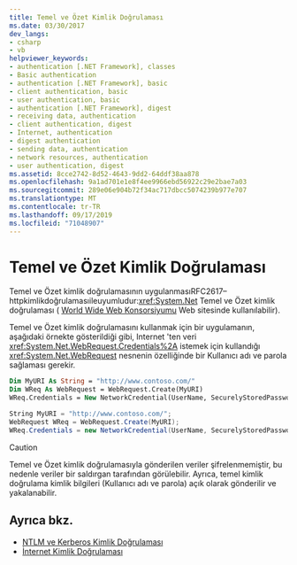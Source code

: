 ```yaml
---
title: Temel ve Özet Kimlik Doğrulaması
ms.date: 03/30/2017
dev_langs:
- csharp
- vb
helpviewer_keywords:
- authentication [.NET Framework], classes
- Basic authentication
- authentication [.NET Framework], basic
- client authentication, basic
- user authentication, basic
- authentication [.NET Framework], digest
- receiving data, authentication
- client authentication, digest
- Internet, authentication
- digest authentication
- sending data, authentication
- network resources, authentication
- user authentication, digest
ms.assetid: 8cce2742-8d52-4643-9dd2-64ddf38aa878
ms.openlocfilehash: 9a1ad701e1e8f4ee9966ebd56922c29e2bae7a03
ms.sourcegitcommit: 289e06e904b72f34ac717dbcc5074239b977e707
ms.translationtype: MT
ms.contentlocale: tr-TR
ms.lasthandoff: 09/17/2019
ms.locfileid: "71048907"
---
```

# <a name="basic-and-digest-authentication"></a>Temel ve Özet Kimlik Doğrulaması
Temel ve Özet kimlik doğrulamasının uygulanmasıRFC2617–httpkimlikdoğrulamasıileuyumludur:<xref:System.Net> Temel ve Özet kimlik doğrulaması ( [World Wide Web Konsorsiyumu](https://www.w3.org) Web sitesinde kullanılabilir).  
  
 Temel ve Özet kimlik doğrulamasını kullanmak için bir uygulamanın, aşağıdaki örnekte gösterildiği gibi, Internet 'ten veri <xref:System.Net.WebRequest.Credentials%2A> istemek için kullandığı <xref:System.Net.WebRequest> nesnenin özelliğinde bir Kullanıcı adı ve parola sağlaması gerekir.  
  
```vb  
Dim MyURI As String = "http://www.contoso.com/"  
Dim WReq As WebRequest = WebRequest.Create(MyURI)  
WReq.Credentials = New NetworkCredential(UserName, SecurelyStoredPassword)  
```  
  
```csharp  
String MyURI = "http://www.contoso.com/";  
WebRequest WReq = WebRequest.Create(MyURI);  
WReq.Credentials = new NetworkCredential(UserName, SecurelyStoredPassword);  
```  
  
> [!CAUTION]
> Temel ve Özet kimlik doğrulamasıyla gönderilen veriler şifrelenmemiştir, bu nedenle veriler bir saldırgan tarafından görülebilir. Ayrıca, temel kimlik doğrulama kimlik bilgileri (Kullanıcı adı ve parola) açık olarak gönderilir ve yakalanabilir.  
  
## <a name="see-also"></a>Ayrıca bkz.

- [NTLM ve Kerberos Kimlik Doğrulaması](ntlm-and-kerberos-authentication.md)
- [İnternet Kimlik Doğrulaması](internet-authentication.md)
